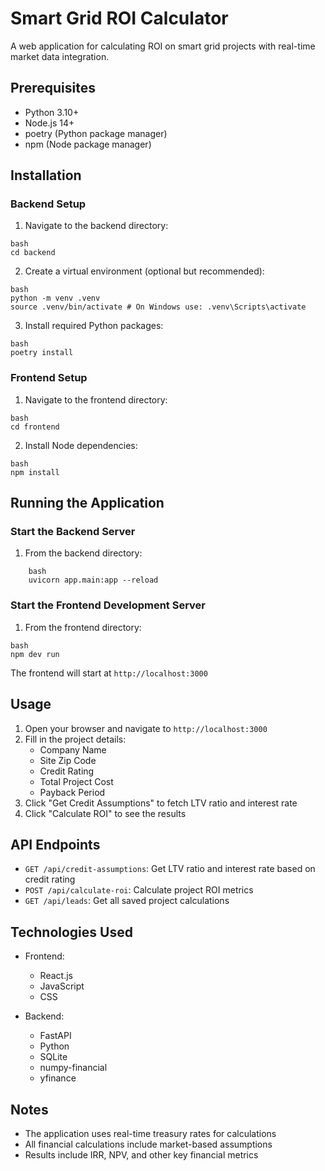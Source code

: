 # Smart Grid ROI Calculator

A web application for calculating ROI on smart grid projects with real-time market data integration.

## Prerequisites

- Python 3.10+
- Node.js 14+
- poetry (Python package manager)
- npm (Node package manager)

## Installation

### Backend Setup

1. Navigate to the backend directory:
```
bash
cd backend
```
2. Create a virtual environment (optional but recommended):
```
bash
python -m venv .venv
source .venv/bin/activate # On Windows use: .venv\Scripts\activate
```
3. Install required Python packages:
```
bash
poetry install
```
### Frontend Setup

1. Navigate to the frontend directory:
```
bash
cd frontend
```
2. Install Node dependencies:
```
bash
npm install
```
## Running the Application

### Start the Backend Server

1. From the backend directory:
```
    bash
    uvicorn app.main:app --reload
```

### Start the Frontend Development Server

1. From the frontend directory:
```
bash
npm dev run
```
The frontend will start at `http://localhost:3000`

## Usage

1. Open your browser and navigate to `http://localhost:3000`
2. Fill in the project details:
   - Company Name
   - Site Zip Code
   - Credit Rating
   - Total Project Cost
   - Payback Period
3. Click "Get Credit Assumptions" to fetch LTV ratio and interest rate
4. Click "Calculate ROI" to see the results

## API Endpoints

- `GET /api/credit-assumptions`: Get LTV ratio and interest rate based on credit rating
- `POST /api/calculate-roi`: Calculate project ROI metrics
- `GET /api/leads`: Get all saved project calculations

## Technologies Used

- Frontend:
  - React.js
  - JavaScript
  - CSS

- Backend:
  - FastAPI
  - Python
  - SQLite
  - numpy-financial
  - yfinance

## Notes

- The application uses real-time treasury rates for calculations
- All financial calculations include market-based assumptions
- Results include IRR, NPV, and other key financial metrics
